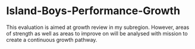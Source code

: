 # Island-Boys-Performance-Growth
This evaluation is aimed at growth review in my subregion. However, areas of strength as well as areas to improve on will be analysed with mission to create a continuous growth pathway.

